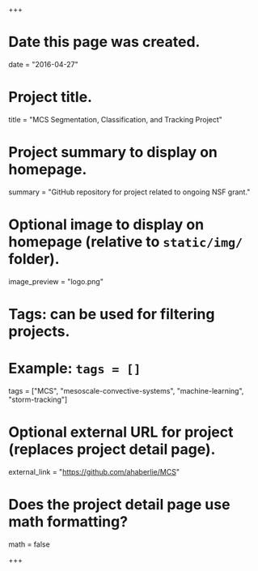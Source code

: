 +++
# Date this page was created.
date = "2016-04-27"

# Project title.
title = "MCS Segmentation, Classification, and Tracking Project"

# Project summary to display on homepage.
summary = "GitHub repository for project related to ongoing NSF grant."

# Optional image to display on homepage (relative to `static/img/` folder).
image_preview = "logo.png"

# Tags: can be used for filtering projects.
# Example: `tags = []`
tags = ["MCS", "mesoscale-convective-systems", "machine-learning", "storm-tracking"]

# Optional external URL for project (replaces project detail page).
external_link = "https://github.com/ahaberlie/MCS"

# Does the project detail page use math formatting?
math = false

+++

